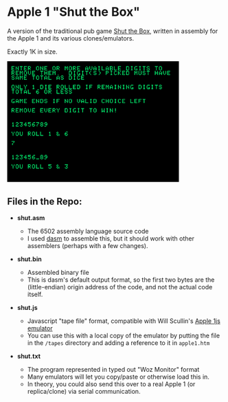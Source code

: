 # Apple 1 "Shut the Box"
    
A version of the traditional pub game [Shut the Box](https://en.wikipedia.org/wiki/Shut_the_Box), written in assembly for the Apple 1 and its various clones/emulators.

Exactly 1K in size.

<img src="https://github.com/JeffJetton/apple1-shut-the-box/blob/master/img/screenshot.png" width="400">


## Files in the Repo:

* **shut.asm**
    * The 6502 assembly language source code
    * I used [dasm](https://dasm-assembler.github.io/) to assemble this, but it should work with other assemblers (perhaps with a few changes).
           
* **shut.bin**
    * Assembled binary file
    * This is dasm's default output format, so the first two bytes are the (little-endian) origin address of the code, and not the actual code itself.
    
* **shut.js**
    * Javascript "tape file" format, compatible with Will Scullin's [Apple 1js emulator](https://www.scullinsteel.com/apple1/)
    * You can use this with a local copy of the emulator by putting the file in the `/tapes` directory and adding a reference to it in `apple1.htm`
    
* **shut.txt**
    * The program represented in typed out "Woz Monitor" format
    * Many emulators will let you copy/paste or otherwise load this in.
    * In theory, you could also send this over to a real Apple 1 (or replica/clone) via serial communication.